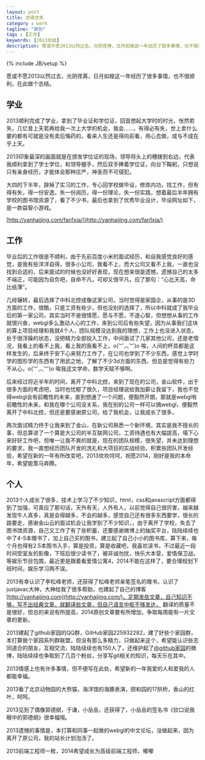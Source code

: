 ```yaml
---
layout: post
title: 亦得亦失
category : work
tagline: "原创"
tags : [工作]
keywords: [2013总结]
description: 愿或不愿2013以然过去，光阴荏苒，日月如梭这一年经历了很多事情，也不很顺利，在此做个总结。
---
```

{% include JB/setup %}

愿或不愿2013以然过去，光阴荏苒，日月如梭这一年经历了很多事情，也不很顺利，在此做个总结。

## 学业 ##

2013顺利完成了学业，拿到了毕业证和学位证，回首想起大学时的时光，怅然若失，几忆昔上天若再给我一次上大学的机会，我会……，有得必有失，世上卖什么要的都有可就是没有卖后悔药的，看来人生还是得向前看，用心去做，成与不成在乎上天。

2013印象最深的画面就是在颁发学位证的现场，领导将头上的穗拨到右边，代表我顺利拿到了学士学位，和领导握手，然后双手捧着学位证，向台下鞠躬，只想说只有亲身经历，才能体会那种庄严，神圣而不可侵犯。

大四的下半年，辞掉了实习的工作，专心回学校做毕设，修炼内功，找工作，但有得有失，得一份安逸，失一份阅历，得一份理论，失一份实践，想着最后半年拥有学校的图书馆资源了，看了不少书，最后也拿到了优秀毕业设计，毕设网址如下，是一款益智小游戏。

[http://yanhaijing.com/fan1xia/](http://yanhaijing.com/fan1xia/)

## 工作 ##

毕业后的工作很是不顺利，由于先前百度小米的面试经历，和自我感觉良好的感觉，是我有些洋洋自得，很多小公司，我看不上，而大公司又看不上我，一直也没找到合适的，后来面试的时候也没好好表现，现在想来很是遗憾，遗憾自己的太多不端正，可能因为自负吧，自命不凡，可却又很平凡，应了那句：“心比天高，命比纸薄”。

几经辗转，最后选择了中科北控成像这家公司，当时觉得是家国企，从事的是3D方面的工作，很酷，只是工资有些少，但也没别的选择了，所以中科就成了我毕业后的第一家公司，其实当时不是很情愿，愿与不愿，不遂心智，但想想从事的工作就很兴奋，webgl多么激动人心的工作，来到公司后有些失望，因为从事我们这块的算上项目经理和我就4个人，团队规模没达到我的理想，工作上也没进入状态，处于很浮躁的状态，没把精力全部投入工作，中间面试了几家其他公司，还是老情况，我看上的看不上我，看上我的我看不上，o(︶︿︶)o 唉，人间的杯具都是这样发生的，后来终于安下心来努力工作了，在公司也学到了不少东西，感觉上学时学的图形学的东西有了用武之地，了解了不少3d方面的东西，但总是觉得有些力不从心，o(︶︿︶)o 唉我这文学命，数学天赋不够啊。

后来经过将近半年的时间，离开了中科北控，来到了现在的公司，金山软件，出于很多方面的考虑吧，当时也忧郁了很久，项目经理说给我加薪让我留下，我也不觉得webgl会有前瞻性的未来，直到想通了一个问题，便豁然开朗，那就是webgl有前瞻性的未来，和我在哪个公司没关系，我在别的公司一样可以搞webgl，便毅然离开了中科北控，但还是要感谢原公司，给了我机会，让我成长了很多。

两次面试精力终于让我来到了金山，在新公司熟悉一个新环境，其实是我不擅长的事，但总算进了一个算是大公司的半互联网公司，工资待遇也有大幅提高，塌下心来好好工作吧，但唯一让我不爽的就是，现在的团队规模，很失望，并未达到理想的要求，我一直想经历团队开发的洗礼和大项目的实战经验，积累些团队开发经验，希望在新的一年有所改变吧，2013坎坎坷坷，祝愿2014，刚好是我的本命年，希望能策马奔腾。

## 个人 ##

2013个人成长了很多，技术上学习了不少知识，html，css和javascript方面都得到了加强，可真应了那句话，天外有天，人外有人，以前觉得自己很厉害，越来越发现牛人真多，真是会得越多，不会的越多，感觉自己还有很多东西要学，很长的路要走，感谢金山云的面试机会让我学到了不少知识，，由于离开了学校，失去了图书馆资源，自己又工作了有了些积蓄，还要感谢微博上的抽奖平台，陆陆续续也中了4-5本赠书了，加上自己买的图书，建立起了自己小小的图书库，算下来，每个月也得有2.5本图书入手，算是投资，算是收藏吧，我喜欢读书，不过最近一段时间受室友的影像，下班后很少读书了，被非诚勿扰，快乐大本营，爱情保卫战，等娱乐节目包围，最近更是跟着看爱情公寓4，2014不能在这样了，要合理规划下班时间，娱乐学习两不误。

2013有幸认识了李松峰老师，还获得了松峰老师亲笔签名的赠书，认识了justjavac大神，大神给我了很多帮助，也建起了自己的博客[http://yanhaijing.com](http://yanhaijing.com/)，定期发些文章，自己知识不够，写不出经典文章，就翻译些文章，但自己语言中枢不够发达， 翻译的质量不是很好，但总的来说有所提高，2014原创文章要有所增加，争取每周能有一片文章的更新。

2013建起了github家园的QQ群，GitHub家园225932282，建了好些个家园群，本打算做个家园系列群联盟，但没有那么多精力，只做起来这个，希望能认识些志同道合的朋友，互相交流，陆陆续续也有150人了，还维护起了[@github家园](http://weibo.com/githubchina)的微博，陆陆续续也争取到了几百个粉丝，分享写git相关的知识，每天乐在其中。

2013情感上也有许多事情，但不便写在此处，希望新的一年我爱的人和爱我的人都能幸福。

2013看了北京动物园的大熊猫，海洋馆的海豚表演，颐和园的17拱桥，香山的红叶，呵呵。

2013见到了偶像郭德纲，于谦，小岳岳，还获得了，小岳岳的签名书《钦口说我眼中的郭德纲》很幸福哦。

2013遗憾的事情是，本打算和同事一起做的webgl的中文论坛，没做起来，因为离开了原公司，我的站长计划泡汤了。

2013前端工程师一枚，2014希望成长为高级前端工程师，嘟嘟